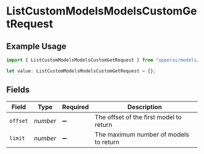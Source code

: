 # ListCustomModelsModelsCustomGetRequest

## Example Usage

```typescript
import { ListCustomModelsModelsCustomGetRequest } from "opperai/models/operations";

let value: ListCustomModelsModelsCustomGetRequest = {};
```

## Fields

| Field                                   | Type                                    | Required                                | Description                             |
| --------------------------------------- | --------------------------------------- | --------------------------------------- | --------------------------------------- |
| `offset`                                | *number*                                | :heavy_minus_sign:                      | The offset of the first model to return |
| `limit`                                 | *number*                                | :heavy_minus_sign:                      | The maximum number of models to return  |